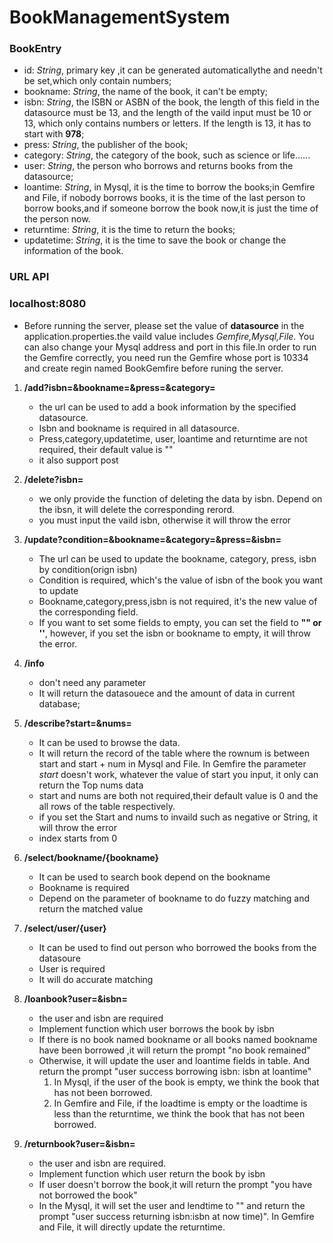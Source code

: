 # BookManagementSystem

### BookEntry

- id: *String*, primary key ,it can be generated automaticallythe and needn't be set,which only contain numbers;
- bookname: *String*, the name of the book, it can't be empty;
- isbn: *String*, the ISBN or ASBN of the book, the length of this field in the datasource must be 13,
and the length of the vaild input must be 10 or 13, which only contains numbers or letters. If the length is 13,
it has to start with  **978**;  
- press: *String*, the publisher of the book;
- category: *String*, the category of the book, such as science or life......
- user: *String*, the person who borrows and returns books from the datasource;
- loantime: *String*, in Mysql, it is the time to borrow the books;in Gemfire and File, if nobody borrows books, 
it is the time of the last person to borrow books,and if someone borrow the book now,it is just the time of the person now.   
- returntime: *String*, it is the time to return the books;
- updatetime: *String*, it is the time to save the book or change the information of the book.

### URL API

### localhost:8080
- Before running the server, please set the value of  **datasource**  in the application.properties.the vaild 
 value includes *Gemfire,Mysql,File*. You can also change your Mysql address and port in this file.In order to run the Gemfire 
 correctly, you need run the Gemfire whose port is 10334 and create regin named BookGemfire before runing the server.

1. **/add?isbn=&bookname=&press=&category=**
    - the url can be used to add a book information by the specified datasource.
    - Isbn and bookname is required in all datasource. 
    - Press,category,updatetime, user, loantime and returntime are not required, their default value is ""
    - it also support post
    
2. **/delete?isbn=**
    - we only provide the function of deleting the data by isbn. Depend on the ibsn, it will  delete the corresponding rerord.
    - you must input the vaild isbn, otherwise it will throw the error
    
3. **/update?condition=&bookname=&category=&press=&isbn=**
    - The url can be used to update the bookname, category, press, isbn by condition(orign isbn)
    - Condition is required, which's the value of isbn of the book you want to update
    - Bookname,category,press,isbn is not required, it's the new value of the corresponding field. 
    - If you want to set some fields to empty, you can set the field to **"" or ''**, however, 
    if you set the isbn or bookname to empty, it will throw the error.
    
4. **/info**
    - don't need any parameter
    - It will return the datasouece and the amount of data in current database; 

5. **/describe?start=&nums=**
    - It can be used to browse the data.
    - It will return the record of the table  where the rownum is between start and start + num in Mysql and File. In Gemfire
    the parameter *start* doesn't work, whatever the value of start you input, it only can return the Top nums data
    - start and nums are both not required,their default value is 0 and the all rows of the table respectively.
    - if you set the Start and nums to invaild such as negative or String, it will throw the error
    - index starts from 0
    
6. **/select/bookname/{bookname}**
    - It can be used to search book depend on the bookname
    - Bookname is required
    - Depend on the parameter of bookname to do fuzzy matching and return the matched value
    
7. **/select/user/{user}**
    - It can be used to find out person who borrowed the books from the datasoure
    - User is required
    - It will do accurate matching    

8. **/loanbook?user=&isbn=**
    - the user and isbn are required
    - Implement function which user borrows the book by isbn
    - If there is no book named bookname or all books named bookname have been borrowed ,it will return the prompt "no book remained"
    - Otherwise, it will update the user and loantime fields in table. And return the prompt "user success borrowing isbn: isbn at loantime"
        1. In Mysql, if the user of the book is empty, we think the book that has not been borrowed.
        2. In Gemfire and File, if the loadtime is empty or the loadtime is less than the returntime, we think the book that has not been borrowed.

9. **/returnbook?user=&isbn=**
    - the user and isbn are required.
    - Implement function which user return the book by isbn
    - If user doesn't borrow the book,it will return the prompt "you have not borrowed the book"
    - In the Mysql, it will set the user and lendtime to "" and return the prompt "user success returning isbn:isbn at now time)".
    In Gemfire and File, it will directly update the returntime.
    
